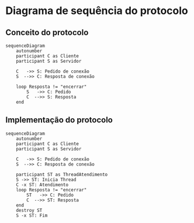 # Diagrama de sequência do protocolo

## Conceito do protocolo

```mermaid
sequenceDiagram
    autonumber
    participant C as Cliente
    participant S as Servidor
    
    C   ->> S: Pedido de conexão
    S  -->> C: Resposta de conexão
    
    loop Resposta != "encerrar"
        S   ->> C: Pedido
        C  -->> S: Resposta 
    end
```

## Implementação do protocolo

```mermaid
sequenceDiagram
    autonumber
    participant C as Cliente
    participant S as Servidor

    C   ->> S: Pedido de conexão
    S  -->> C: Resposta de conexão

    participant ST as ThreadAtendimento    
    S ->> ST: Inicia Thread
    C -x ST: Atendimento
    loop Resposta != "encerrar"
        ST   ->> C: Pedido
        C  -->> ST: Resposta
    end
    destroy ST
    S -x ST: Fim

```